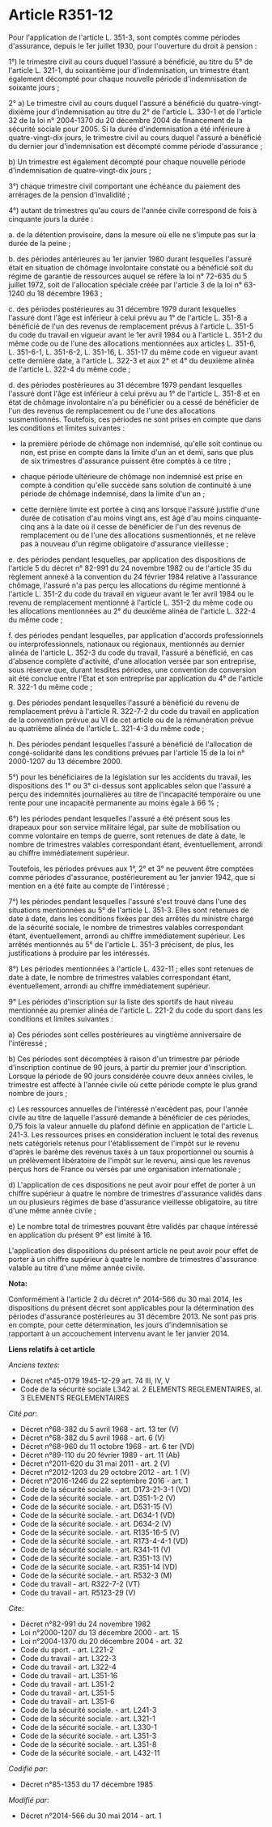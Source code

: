 # Article R351-12

Pour l'application de l'article L. 351-3, sont comptés comme périodes d'assurance, depuis le 1er juillet 1930, pour
l'ouverture du droit à pension : 

1°) le trimestre civil au cours duquel l'assuré a bénéficié, au titre du 5° de l'article L. 321-1, du soixantième jour
d'indemnisation, un trimestre étant également décompté pour chaque nouvelle période d'indemnisation de soixante jours ; 

2° a) Le trimestre civil au cours duquel l'assuré a bénéficié du quatre-vingt-dixième jour d'indemnisation au titre du 2° de
l'article L. 330-1 et de l'article 32 de la loi n° 2004-1370 du 20 décembre 2004 de financement de la sécurité sociale pour
2005. Si la durée d'indemnisation a été inférieure à quatre-vingt-dix jours, le trimestre civil au cours duquel l'assuré a
bénéficié du dernier jour d'indemnisation est décompté comme période d'assurance ; 

b) Un trimestre est également décompté pour chaque nouvelle période d'indemnisation de quatre-vingt-dix jours ; 

3°) chaque trimestre civil comportant une échéance du paiement des arrérages de la pension d'invalidité ; 

4°) autant de trimestres qu'au cours de l'année civile correspond de fois à cinquante jours la durée : 

a. de la détention provisoire, dans la mesure où elle ne s'impute pas sur la durée de la peine ; 

b. des périodes antérieures au 1er janvier 1980 durant lesquelles l'assuré était en situation de chômage involontaire
constaté ou a bénéficié soit du régime de garantie de ressources auquel se réfère la loi n° 72-635 du 5 juillet 1972, soit de
l'allocation spéciale créée par l'article 3 de la loi n° 63-1240 du 18 décembre 1963 ; 

c. des périodes postérieures au 31 décembre 1979 durant lesquelles l'assuré dont l'âge est inférieur à celui prévu au 1° de
l'article L. 351-8 a bénéficié de l'un des revenus de remplacement prévus à l'article L. 351-5 du code du travail en vigueur
avant le 1er avril 1984 ou à l'article L. 351-2 du même code ou de l'une des allocations mentionnées aux articles L. 351-6,
L. 351-6-1, L. 351-6-2, L. 351-16, L. 351-17 du même code en vigueur avant cette dernière date, à l'article L. 322-3 et aux
2° et 4° du deuxième alinéa de l'article L. 322-4 du même code ; 

d. des périodes postérieures au 31 décembre 1979 pendant lesquelles l'assuré dont l'âge est inférieur à celui prévu au 1° de
l'article L. 351-8 et en état de chômage involontaire n'a pu bénéficier ou a cessé de bénéficier de l'un des revenus de
remplacement ou de l'une des allocations susmentionnés. Toutefois, ces périodes ne sont prises en compte que dans les
conditions et limites suivantes :

- la première période de chômage non indemnisé, qu'elle soit continue ou non, est prise en compte dans la limite d'un an et
demi, sans que plus de six trimestres d'assurance puissent être comptés à ce titre ;

- chaque période ultérieure de chômage non indemnisé est prise en compte à condition qu'elle succède sans solution de
continuité à une période de chômage indemnisé, dans la limite d'un an ;

- cette dernière limite est portée à cinq ans lorsque l'assuré justifie d'une durée de cotisation d'au moins vingt ans, est
âgé d'au moins cinquante-cinq ans à la date où il cesse de bénéficier de l'un des revenus de remplacement ou de l'une des
allocations susmentionnés, et ne relève pas à nouveau d'un régime obligatoire d'assurance vieillesse ; 

e. des périodes pendant lesquelles, par application des dispositions de l'article 5 du décret n° 82-991 du 24 novembre 1982
ou de l'article 35 du règlement annexé à la convention du 24 février 1984 relative à l'assurance chômage, l'assuré n'a pas
perçu les allocations du régime mentionné à l'article L. 351-2 du code du travail en vigueur avant le 1er avril 1984 ou le
revenu de remplacement mentionné à l'article L. 351-2 du même code ou les allocations mentionnées au 2° du deuxième alinéa de
l'article L. 322-4 du même code ; 

f. des périodes pendant lesquelles, par application d'accords professionnels ou interprofessionnels, nationaux ou régionaux,
mentionnés au dernier alinéa de l'article L. 352-3 du code du travail, l'assuré a bénéficié, en cas d'absence complète
d'activité, d'une allocation versée par son entreprise, sous réserve que, durant lesdites périodes, une convention de
conversion ait été conclue entre l'Etat et son entreprise par application du 4° de l'article R. 322-1 du même code ; 

g. Des périodes pendant lesquelles l'assuré a bénéficié du revenu de remplacement prévu à l'article R. 322-7-2 du code du
travail en application de la convention prévue au VI de cet article ou de la rémunération prévue au quatrième alinéa de
l'article L. 321-4-3 du même code ; 

h. Des périodes pendant lesquelles l'assuré a bénéficié de l'allocation de congé-solidarité dans les conditions prévues par
l'article 15 de la loi n° 2000-1207 du 13 décembre 2000.

5°) pour les bénéficiaires de la législation sur les accidents du travail, les dispositions des 1° ou 3° ci-dessus sont
applicables selon que l'assuré a perçu des indemnités journalières au titre de l'incapacité temporaire ou une rente pour une
incapacité permanente au moins égale à 66 % ; 

6°) les périodes pendant lesquelles l'assuré a été présent sous les drapeaux pour son service militaire légal, par suite de
mobilisation ou comme volontaire en temps de guerre, sont retenues de date à date, le nombre de trimestres valables
correspondant étant, éventuellement, arrondi au chiffre immédiatement supérieur. 

Toutefois, les périodes prévues aux 1°, 2° et 3° ne peuvent être comptées comme périodes d'assurance, postérieurement au 1er
janvier 1942, que si mention en a été faite au compte de l'intéressé ; 

7°) les périodes pendant lesquelles l'assuré s'est trouvé dans l'une des situations mentionnées au 5° de l'article L. 351-3.
Elles sont retenues de date à date, dans les conditions fixées par des arrêtés du ministre chargé de la sécurité sociale, le
nombre de trimestres valables correspondant étant, éventuellement, arrondi au chiffre immédiatement supérieur. Les arrêtés
mentionnés au 5° de l'article L. 351-3 précisent, de plus, les justifications à produire par les intéressés. 

8°) Les périodes mentionnées à l'article L. 432-11 ; elles sont retenues de date à date, le nombre de trimestres valables
correspondant étant, éventuellement, arrondi au chiffre immédiatement supérieur. 

9° Les périodes d'inscription sur la liste des sportifs de haut niveau mentionnée au premier alinéa de l'article L. 221-2 du
code du sport dans les conditions et limites suivantes : 

a) Ces périodes sont celles postérieures au vingtième anniversaire de l'intéressé ; 

b) Ces périodes sont décomptées à raison d'un trimestre par période d'inscription continue de 90 jours, à partir du premier
jour d'inscription. Lorsque la période de 90 jours considérée couvre deux années civiles, le trimestre est affecté à l'année
civile où cette période compte le plus grand nombre de jours ; 

c) Les ressources annuelles de l'intéressé n'excèdent pas, pour l'année civile au titre de laquelle l'assuré demande à
bénéficier de ces périodes, 0,75 fois la valeur annuelle du plafond définie en application de l'article L. 241-3. Les
ressources prises en considération incluent le total des revenus nets catégoriels retenus pour l'établissement de l'impôt sur
le revenu d'après le barème des revenus taxés à un taux proportionnel ou soumis à un prélèvement libératoire de l'impôt sur
le revenu, ainsi que les revenus perçus hors de France ou versés par une organisation internationale ; 

d) L'application de ces dispositions ne peut avoir pour effet de porter à un chiffre supérieur à quatre le nombre de
trimestres d'assurance validés dans un ou plusieurs régimes de base d'assurance vieillesse obligatoire, au titre d'une même
année civile ; 

e) Le nombre total de trimestres pouvant être validés par chaque intéressé en application du présent 9° est limité à 16. 

L'application des dispositions du présent article ne peut avoir pour effet de porter à un chiffre supérieur à quatre le
nombre de trimestres d'assurance valable au titre d'une même année civile.

**Nota:**

Conformément à l'article 2 du décret n° 2014-566 du 30 mai 2014, les dispositions du présent décret sont applicables pour la
détermination des périodes d'assurance postérieures au 31 décembre 2013. Ne sont pas pris en compte, pour cette
détermination, les jours d'indemnisation se rapportant à un accouchement intervenu avant le 1er janvier 2014.

**Liens relatifs à cet article**

_Anciens textes_:

  - Décret n°45-0179 1945-12-29 art. 74 III, IV, V
  - Code de la sécurité sociale L342 al. 2 ELEMENTS REGLEMENTAIRES, al. 3 ELEMENTS REGLEMENTAIRES

_Cité par_:

  - Décret n°68-382 du 5 avril 1968 - art. 13 ter (V)
  - Décret n°68-382 du 5 avril 1968 - art. 6 (V)
  - Décret n°68-960 du 11 octobre 1968 - art. 6 ter (VD)
  - Décret n°89-110 du 20 février 1989 - art. 11 (Ab)
  - Décret n°2011-620 du 31 mai 2011 - art. 2 (V)
  - Décret n°2012-1203 du 29 octobre 2012 - art. 1 (V)
  - Décret n°2016-1246 du 22 septembre 2016 - art. 1
  - Code de la sécurité sociale. - art. D173-21-3-1 (VD)
  - Code de la sécurité sociale. - art. D351-1-2 (V)
  - Code de la sécurité sociale. - art. D531-15 (V)
  - Code de la sécurité sociale. - art. D634-1 (VD)
  - Code de la sécurité sociale. - art. D634-2 (V)
  - Code de la sécurité sociale. - art. R135-16-5 (V)
  - Code de la sécurité sociale. - art. R173-4-4-1 (VD)
  - Code de la sécurité sociale. - art. R341-11 (V)
  - Code de la sécurité sociale. - art. R351-13 (V)
  - Code de la sécurité sociale. - art. R351-14 (VD)
  - Code de la sécurité sociale. - art. R532-3 (M)
  - Code du travail - art. R322-7-2 (VT)
  - Code du travail - art. R5123-29 (V)

_Cite_:

  - Décret n°82-991 du 24 novembre 1982
  - Loi n°2000-1207 du 13 décembre 2000 - art. 15
  - Loi n°2004-1370 du 20 décembre 2004 - art. 32
  - Code du sport. - art. L221-2
  - Code du travail - art. L322-3
  - Code du travail - art. L322-4
  - Code du travail - art. L351-16
  - Code du travail - art. L351-2
  - Code du travail - art. L351-5
  - Code du travail - art. L351-6
  - Code de la sécurité sociale. - art. L241-3
  - Code de la sécurité sociale. - art. L321-1
  - Code de la sécurité sociale. - art. L330-1
  - Code de la sécurité sociale. - art. L351-3
  - Code de la sécurité sociale. - art. L351-8
  - Code de la sécurité sociale. - art. L432-11

_Codifié par_:

  - Décret n°85-1353 du 17 décembre 1985

_Modifié par_:

  - Décret n°2014-566 du 30 mai 2014 - art. 1
